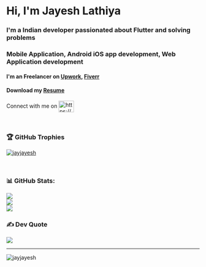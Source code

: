 &nbsp;

<h1 align="left">Hi, I'm Jayesh Lathiya</h1> 
<h3 align="left">I'm a Indian developer passionated about Flutter and solving problems</h3>
<h3 align="left">Mobile Application, Android iOS app development, Web Application development</h3>

#### I'm an Freelancer on [Upwork](https://www.upwork.com/freelancers/~01eea2dd754df9be15?mp_source=share), [Fiverr](https://www.fiverr.com/jayeshlathiya/) 

#### Download my [Resume](https://drive.google.com/file/d/1Ysak9Rkg_tKIpyRH8ZRrpXkWe0txfMIp/view?usp=sharing)


<p <h3 align="left">Connect with me on</h3> 
<a href="https://www.linkedin.com/in/jayesh-lathiya/" target="blank"><img align="center" src="https://raw.githubusercontent.com/rahuldkjain/github-profile-readme-generator/master/src/images/icons/Social/linked-in-alt.svg" alt="https://www.linkedin.com/in/jayesh-lathiya/" height="30" width="40" /></a>
</p>

&nbsp;

### 🏆 GitHub Trophies 
<p align="left"> <a href="https://github.com/ryo-ma/github-profile-trophy"><img src="https://github-profile-trophy.vercel.app/?username=jayjayesh&theme=onedark" alt="jayjayesh" /></a> </p>


&nbsp;


### 📊 GitHub Stats:
![](https://github-readme-stats.vercel.app/api?username=jayjayesh&theme=dark&hide_border=false&include_all_commits=true&count_private=true)<br/> 
![](https://github-readme-streak-stats.herokuapp.com/?user=jayjayesh&theme=dark&hide_border=false)<br/> 
![](https://github-readme-stats.vercel.app/api/top-langs/?username=jayjayesh&theme=dark&hide_border=false&include_all_commits=true&count_private=true&layout=compact) 


### ✍️ Dev Quote
![](https://quotes-github-readme.vercel.app/api?type=horizontal&theme=radical)

---

<p align="left"> <img src="https://komarev.com/ghpvc/?username=jayjayesh&theme=dark&label=Profile%20views&color=0e75b6&style=flat" alt="jayjayesh" /> </p>

&nbsp;
&nbsp;
&nbsp;
